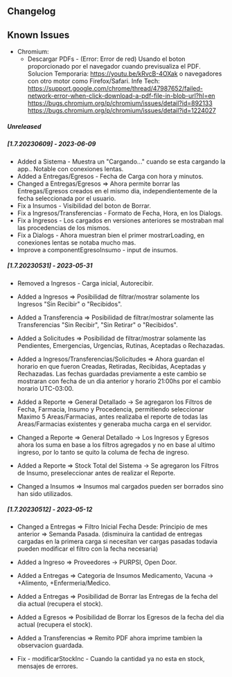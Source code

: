 ## Changelog

## Known Issues

- Chromium:
  - Descargar PDFs - (Error: Error de red) Usando el boton proporcionado por el navegador cuando previsualiza el PDF.
    Solucion Temporaria: https://youtu.be/kRvcB-4OXak o navegadores con otro motor como Firefox/Safari.
    Infe Tech: https://support.google.com/chrome/thread/47987652/failed-network-error-when-click-download-a-pdf-file-in-blob-url?hl=en
    https://bugs.chromium.org/p/chromium/issues/detail?id=892133
    https://bugs.chromium.org/p/chromium/issues/detail?id=1224027

##### Unreleased

##### [1.7.20230609] - 2023-06-09

- Added a Sistema - Muestra un "Cargando..." cuando se esta cargando la app.. Notable con conexiones lentas.
- Added a Entregas/Egresos - Fecha de Carga con hora y minutos.
- Changed a Entregas/Egresos => Ahora permite borrar las Entregas/Egresos creados en el mismo dia, independientemente de la fecha seleccionada por el usuario.
- Fix a Insumos - Visibilidad del boton de Borrar.
- Fix a Ingresos/Transferencias - Formato de Fecha, Hora, en los Dialogs.
- Fix a Ingresos - Los cargados en versiones anteriores se mostraban mal las procedencias de los mismos.
- Fix a Dialogs - Ahora muestran bien el primer mostrarLoading, en conexiones lentas se notaba mucho mas.
- Improve a componentEgresoInsumo - input de insumos.

##### [1.7.20230531] - 2023-05-31

- Removed a Ingresos - Carga inicial, Autorecibir.

- Added a Ingresos => Posibilidad de filtrar/mostrar solamente los Ingresos "Sin Recibir" o "Recibidos".
- Added a Transferencia => Posibilidad de filtrar/mostrar solamente las Transferencias "Sin Recibir", "Sin Retirar" o "Recibidos".
- Added a Solicitudes => Posibilidad de filtrar/mostrar solamente las Pendientes, Emergencias, Urgencias, Rutinas, Aceptadas o Rechazadas.
- Added a Ingresos/Transferencias/Solicitudes => Ahora guardan el horario en que fueron Creadas, Retiradas, Recibidas, Aceptadas y Rechazadas. Las fechas guardadas previamente a este cambio se mostraran con fecha de un dia anterior y horario 21:00hs por el cambio horario UTC-03:00.

- Added a Reporte => General Detallado -> Se agregaron los Filtros de Fecha, Farmacia, Insumo y Procedencia, permitiendo seleccionar Maximo 5 Areas/Farmacias, antes realizaba el reporte de todas las Areas/Farmacias existentes y generaba mucha carga en el servidor.
- Changed a Reporte => General Detallado -> Los Ingresos y Egresos ahora los suma en base a los filtros agregados y no en base al ultimo ingreso, por lo tanto se quito la columa de fecha de ingreso.
- Added a Reporte => Stock Total del Sistema -> Se agregaron los Filtros de Insumo, preseleccionar antes de realizar el Reporte.

- Changed a Insumos => Insumos mal cargados pueden ser borrados sino han sido utilizados.

##### [1.7.20230512] - 2023-05-12

- Changed a Entregas => Filtro Inicial Fecha Desde: Principio de mes anterior => Semanda Pasada.
  (disminuira la cantidad de entregas cargadas en la primera carga si necesitan ver cargas pasadas todavia pueden modificar el filtro con la fecha necesaria)

- Added a Ingreso => Proveedores -> PURPSI, Open Door.
- Added a Entregas => Categoria de Insumos Medicamento, Vacuna -> +Alimento, +Enfermeria/Medico.
- Added a Entregas => Posibilidad de Borrar las Entregas de la fecha del dia actual (recupera el stock).
- Added a Egresos => Posibilidad de Borrar los Egresos de la fecha del dia actual (recupera el stock).
- Added a Transferencias => Remito PDF ahora imprime tambien la observacion guardada.
- Fix - modificarStockInc - Cuando la cantidad ya no esta en stock, mensajes de errores.
